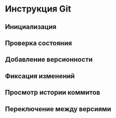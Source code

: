 # **Инструкция Git**

## Инициализация

## Проверка состояния

## Добавление версионности

## Фиксация изменений

## Просмотр истории коммитов

## Переключение между версиями